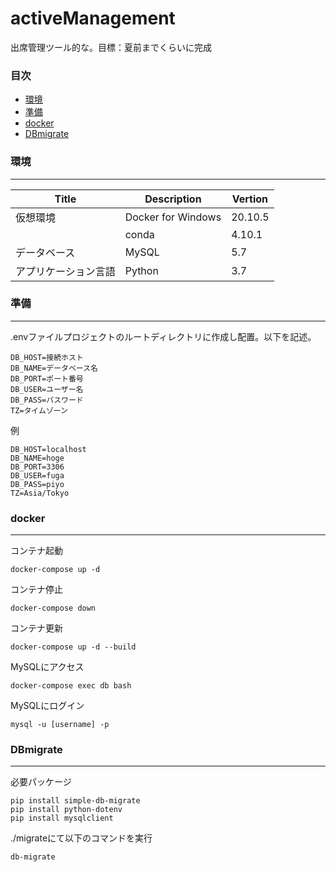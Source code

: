 # activeManagement
出席管理ツール的な。目標：夏前までくらいに完成
### 目次
  
 - [環境](#環境)
 - [準備](#準備)
 - [docker](#docker)
 - [DBmigrate](#dbmigrate)
### 環境
---
| Title | Description | Vertion |
|----|----|----|
| 仮想環境 | Docker for Windows | 20.10.5 |
|  | conda | 4.10.1 |
| データベース | MySQL | 5.7 |
| アプリケーション言語| Python | 3.7 |
  
### 準備
---
.envファイルプロジェクトのルートディレクトリに作成し配置。以下を記述。
```
DB_HOST=接続ホスト
DB_NAME=データベース名
DB_PORT=ポート番号
DB_USER=ユーザー名
DB_PASS=パスワード
TZ=タイムゾーン
```
例
```
DB_HOST=localhost
DB_NAME=hoge
DB_PORT=3306
DB_USER=fuga
DB_PASS=piyo
TZ=Asia/Tokyo
```
### docker
---
コンテナ起動
  
```docker-compose up -d```
  
コンテナ停止
  
```docker-compose down```
  
コンテナ更新
  
```docker-compose up -d --build```
  
MySQLにアクセス
  
```docker-compose exec db bash```
  
MySQLにログイン
  
```mysql -u [username] -p```

### DBmigrate
---
必要パッケージ
```
pip install simple-db-migrate
pip install python-dotenv
pip install mysqlclient
```
./migrateにて以下のコマンドを実行
  
```db-migrate```
  
